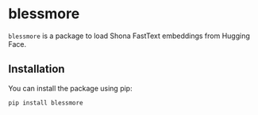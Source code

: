 # blessmore

`blessmore` is a package to load Shona FastText embeddings from Hugging Face.

## Installation

You can install the package using pip:

```bash
pip install blessmore
